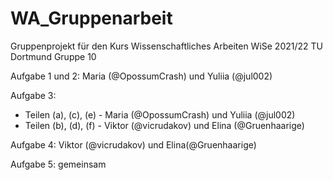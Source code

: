 # WA_Gruppenarbeit
Gruppenprojekt für den Kurs Wissenschaftliches Arbeiten WiSe 2021/22 TU Dortmund Gruppe 10

Aufgabe 1 und 2: Maria (@OpossumCrash) und Yuliia (@jul002)

Aufgabe 3:
- Teilen (a), (c), (e) - Maria (@OpossumCrash) und Yuliia (@jul002)
- Teilen (b), (d), (f) - Viktor (@vicrudakov) und Elina (@Gruenhaarige)

Aufgabe 4: Viktor (@vicrudakov) und Elina(@Gruenhaarige)

Aufgabe 5: gemeinsam
